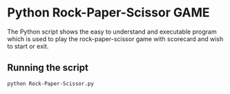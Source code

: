 # Python Rock-Paper-Scissor GAME

The Python script shows the easy to understand and executable program which is used to play the rock-paper-scissor game with scorecard and wish to start or exit.



## Running the script

```bash
python Rock-Paper-Scissor.py
```
